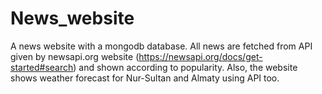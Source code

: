 # News_website

A news website with a mongodb database. All news are fetched from API given by newsapi.org website 
(https://newsapi.org/docs/get-started#search) and shown according to popularity. Also, the website shows weather forecast for Nur-Sultan and Almaty using API too.
